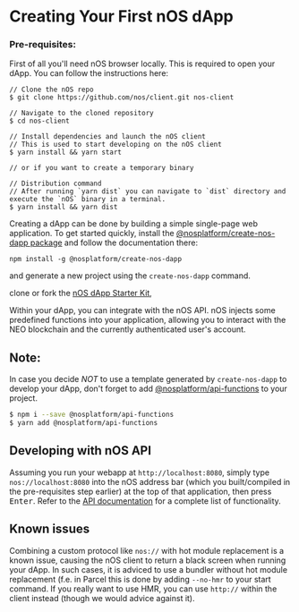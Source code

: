 # Creating Your First nOS dApp

### Pre-requisites:

First of all you'll need nOS browser locally. This is required to open your dApp.
You can follow the instructions here:

```
// Clone the nOS repo
$ git clone https://github.com/nos/client.git nos-client

// Navigate to the cloned repository
$ cd nos-client

// Install dependencies and launch the nOS client
// This is used to start developing on the nOS client
$ yarn install && yarn start

// or if you want to create a temporary binary

// Distribution command
// After running `yarn dist` you can navigate to `dist` directory and execute the `nOS` binary in a terminal.
$ yarn install && yarn dist
```

Creating a dApp can be done by building a simple single-page web application.  To get started
quickly, install the [@nosplatform/create-nos-dapp package](https://www.npmjs.com/package/@nosplatform/create-nos-dapp) and follow the documentation there:
```
npm install -g @nosplatform/create-nos-dapp
```
and generate a new project using the `create-nos-dapp` command.

clone or fork the [nOS dApp Starter Kit](https://github.com/nos/dapp-starter-kit), 

Within your dApp, you can integrate with the nOS API. nOS injects some predefined functions into
your application, allowing you to interact with the NEO blockchain and the currently authenticated
user's account.

## Note:
In case you decide *NOT* to use a template generated by `create-nos-dapp` to develop your dApp, don't forget to add [@nosplatform/api-functions](https://www.npmjs.com/package/@nosplatform/api-functions) to your project.

```sh
$ npm i --save @nosplatform/api-functions
$ yarn add @nosplatform/api-functions
```



## Developing with nOS API

Assuming you run your webapp at `http://localhost:8080`, simply type `nos://localhost:8080` into the nOS
address bar (which you built/compiled in the pre-requisites step earlier) at the top of that application, then press <kbd>Enter</kbd>.  Refer to the
[API documentation](./api.md) for a complete list of functionality.

## Known issues
Combining a custom protocol like `nos://` with hot module replacement is a known issue, causing the nOS client to return a black screen when running your dApp.
In such cases, it is adviced to use a bundler without hot module replacement (f.e. in Parcel this is done by adding `--no-hmr` to your start command.
If you really want to use HMR, you can use `http://` within the client instead (though we would advice against it).
